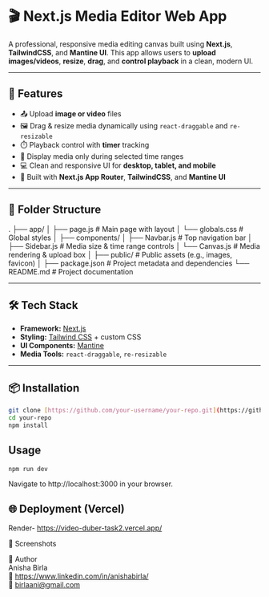 # 🎬 Next.js Media Editor Web App

A professional, responsive media editing canvas built using **Next.js**, **TailwindCSS**, and **Mantine UI**. This app allows users to **upload images/videos**, **resize**, **drag**, and **control playback** in a clean, modern UI.

---

## 🚀 Features

- 📤 Upload **image or video** files
- 🖼️ Drag & resize media dynamically using `react-draggable` and `re-resizable`
- ⏱️ Playback control with **timer** tracking
- 🎯 Display media only during selected time ranges
- 💻 Clean and responsive UI for **desktop, tablet, and mobile**
- 🌙 Built with **Next.js App Router**, **TailwindCSS**, and **Mantine UI**

---

## 📁 Folder Structure  
.
├── app/
│   ├── page.js          # Main page with layout
│   └── globals.css      # Global styles
│
├── components/
│   ├── Navbar.js        # Top navigation bar
│   ├── Sidebar.js       # Media size & time range controls
│   └── Canvas.js        # Media rendering & upload box
│
├── public/              # Public assets (e.g., images, favicon)
│
├── package.json         # Project metadata and dependencies
└── README.md            # Project documentation



---

## 🛠️ Tech Stack

- **Framework:** [Next.js](https://nextjs.org/)
- **Styling:** [Tailwind CSS](https://tailwindcss.com/) + custom CSS
- **UI Components:** [Mantine](https://mantine.dev/)
- **Media Tools:** `react-draggable`, `re-resizable`

---

## 📦 Installation

```bash
git clone [https://github.com/your-username/your-repo.git](https://github.com/Anisha2123/VideoDuberTask2)
cd your-repo
npm install

```
## Usage
```
npm run dev
```

Navigate to http://localhost:3000 in your browser.

## 🌐 Deployment (Vercel)
Render- https://video-duber-task2.vercel.app/

📸 Screenshots


🙌 Author  
Anisha Birla  
🔗 https://www.linkedin.com/in/anishabirla/  
📧 birlaani@gmail.com  

